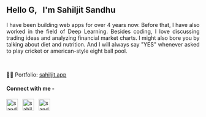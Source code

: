 <h2 >Hello G, &nbsp; I'm Sahiljit Sandhu</h2>

<p align = "justify"> I have been building web apps for over 4 years now. Before that, I have also worked in the field of Deep Learning.
Besides coding, I love discussing trading ideas and analyzing financial market charts. I might also bore you by talking about diet and nutrition. And I will always say "YES" whenever asked to play cricket or american-style eight ball pool.</p>

<br />

👨‍💻 Portfolio: [sahiljit.app](https://sahiljit.vercel.app/)
<br />

<!-- - 🔭 I’m currently working on **some web app**

- 👨‍💻 All of my projects are available at [sahiljit.com](sahiljit.com)

- 💬 Ask me about **MERN stack**

- 📫 How to reach me **sahiljit3@gmail.com**

- ⚡ Fun fact **I love financial markets** -->

<h4 align="left">Connect with me -</h4>
<p align="left">
<a href="https://twitter.com/SahiljitSandhu" target="_blank"><img  align="center" src="https://cdn.jsdelivr.net/gh/devicons/devicon/icons/twitter/twitter-original.svg" alt="sandhu_sahiljit_twitter" height="30" width = "30" /></a>&nbsp;&nbsp;
<a href="https://www.linkedin.com/in/sahiljit-sandhu/" target="_blank"><img align="center" src="https://raw.githubusercontent.com/rahuldkjain/github-profile-readme-generator/master/src/images/icons/Social/linked-in-alt.svg" alt="sahiljit_linkedin" height="30" width="30" /></a>&nbsp;&nbsp;
<a href="https://www.instagram.com/sandhu_sahiljit/" target="_blank"><img align="center" src="https://raw.githubusercontent.com/rahuldkjain/github-profile-readme-generator/master/src/images/icons/Social/instagram.svg" alt="sandhu_sahiljit_instagram" height="30" width="30" /></a>&nbsp;&nbsp;
</p>

<br/>

<!-- <h4 align="left">My Stack (and joey/chandler)- </h4>
<table width = "1200">
<td width= "400">
<ul>
<li><h5>Languages and Tools - </h5>

<img src="https://cdn.jsdelivr.net/gh/devicons/devicon/icons/cplusplus/cplusplus-original.svg" width="24" height="24" alt="cpp" /> &nbsp;
<img src="https://raw.githubusercontent.com/devicons/devicon/master/icons/javascript/javascript-original.svg" alt="javascript" width="24" height="24"/> &nbsp;
<img src="https://raw.githubusercontent.com/devicons/devicon/master/icons/java/java-original.svg" alt="java" width="24" height="24"/> &nbsp;
<img src="https://raw.githubusercontent.com/devicons/devicon/master/icons/python/python-original.svg" alt="python" width="24" height="24"/> &nbsp;

<img src="https://www.vectorlogo.zone/logos/git-scm/git-scm-icon.svg" alt="git" width="24" height="24"/> &nbsp;
<img src="https://raw.githubusercontent.com/devicons/devicon/master/icons/linux/linux-original.svg" alt="linux" width="24" height="24"/> &nbsp;
<img src="https://www.vectorlogo.zone/logos/getpostman/getpostman-icon.svg" alt="postman" width="24" height="24"/> &nbsp;

</li>
<li><h5>Frontend - </h5>
<img src="https://cdn.jsdelivr.net/gh/devicons/devicon/icons/html5/html5-original.svg"  width="24" height="24"/>&nbsp;
<img src="https://cdn.jsdelivr.net/gh/devicons/devicon/icons/css3/css3-original.svg" alt = "css" width="24" height="24"/> &nbsp;
   <img src="https://raw.githubusercontent.com/devicons/devicon/master/icons/sass/sass-original.svg" alt="sass" width="24" height="24"/> &nbsp;
<img src="https://cdn.jsdelivr.net/gh/devicons/devicon/icons/react/react-original.svg"  width="24" height="24"/>&nbsp;
    <img src="https://cdn.jsdelivr.net/gh/devicons/devicon/icons/nextjs/nextjs-original.svg" width="24" height="24" />&nbsp;
    <img src="https://raw.githubusercontent.com/devicons/devicon/master/icons/redux/redux-original.svg" alt="redux" width="24" height="24"/> &nbsp;

</li>
<li><h5>Backend -</h5>
<img src="https://cdn.jsdelivr.net/gh/devicons/devicon/icons/django/django-plain.svg" width="24" height="24" alt ="django"/>   &nbsp;
<img src="https://cdn.jsdelivr.net/gh/devicons/devicon/icons/express/express-original.svg"  width="24" height="24" alt = "express"/>&nbsp;
<img src="https://www.vectorlogo.zone/logos/firebase/firebase-icon.svg" alt="firebase" width="24" height="24"/> &nbsp;
 <img src="https://cdn.jsdelivr.net/gh/devicons/devicon/icons/nodejs/nodejs-original.svg" width="24" height="24" /> &nbsp;
<img src="https://cdn.jsdelivr.net/gh/devicons/devicon/icons/mongodb/mongodb-original.svg" width="24" height="24"/>&nbsp;
<img src="https://cdn.jsdelivr.net/gh/devicons/devicon/icons/postgresql/postgresql-original.svg" width="24" height="24"/> &nbsp;

</li>

<li><h5>Data Science -</h5>
 <img src="https://www.vectorlogo.zone/logos/opencv/opencv-icon.svg" alt="opencv" width="24" height="24"/> &nbsp;
   <img src="https://www.vectorlogo.zone/logos/pytorch/pytorch-icon.svg" alt="pytorch" width="24" height="24"/> &nbsp;
    <img src="https://upload.wikimedia.org/wikipedia/commons/0/05/Scikit_learn_logo_small.svg" alt="scikit_learn" width="24" height="24"/> &nbsp;
</li>

</ul>
</td>
<td align="center" width = "450">
<!-- <img align="center" src = "./images/profile2.png" width="350"/> -->
<!-- <img align="center" src = "./images/profilephoto2.jpg" width="350"/> -->
<!-- <img align="center" src = "./images/profilephoto2.png" width="350"/> -->
<!-- <img align="center" src = "./images/friends3.png" width="350"/>

</td>
</tr>
</table>

   </p> -->

<!-- <p><img align="center" src="https://github-readme-stats.vercel.app/api/top-langs?username=sahiljit&show_icons=true&locale=en&layout=compact" alt="sahiljit" /></p> -->
